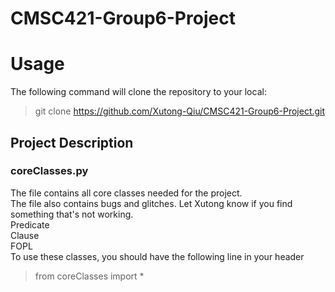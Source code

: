 # CMSC421-Group6-Project

# Usage
The following command will clone the repository to your local:
> git clone https://github.com/Xutong-Qiu/CMSC421-Group6-Project.git
## Project Description

### coreClasses.py
The file contains all core classes needed for the project.\
The file also contains bugs and glitches. Let Xutong know if you find something that's not working.\
Predicate\
Clause\
FOPL\
To use these classes, you should have the following line in your header
>from coreClasses import *

